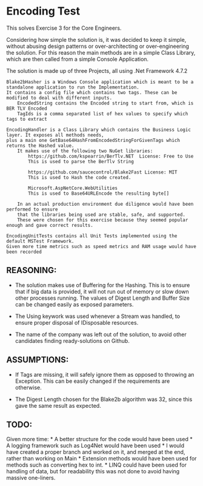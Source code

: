 # Encoding Test #

This solves Exercise 3 for the Core Engineers. 

Considering how simple the solution is, it was decided to keep it simple, without abusing design patterns
or over-architecting or over-engineering the solution. For this reason the main methods are in a simple
Class Library, which are then called from a simple Console Application.

The solution is made up of three Projects, all using .Net Framework 4.7.2 

	Blake2bHasher is a Windows Console application which is meant to be a standalone application to run the Implementation.
	It contains a config file which contains two tags. These can be modified to deal with different inputs.
		EncodedString contains the Encoded string to start from, which is BER TLV Encoded
		TagIds is a comma separated list of hex values to specify which tags to extract

	EncodingHandler is a Class Library which contains the Business Logic layer. It exposes all methods needs,
	plus a main one GetBase64HashFromEncodedStringForGivenTags which returns the Hashed value.
		It makes use of the following two NuGet libraries:
			https://github.com/kspearrin/BerTlv.NET  License: Free to Use
			This is used to parse the BerTlv String

			https://github.com/saucecontrol/Blake2Fast License: MIT
			This is used to Hash the code created.

			Microsoft.AspNetCore.WebUtilities
			This is used to Base64URLEncode the resulting byte[]

		In an actual production environment due diligence would have been performed to ensure
		that the libraries being used are stable, safe, and supported.
		These were chosen for this exercise because they seemed popular enough and gave correct results.

	EncodingUnitTests contains all Unit Tests implemented using the default MSTest Framework.
	Given more time metrics such as speed metrics and RAM usage would have been recorded


	
## REASONING: ##

* The solution makes use of Buffering for the Hashing. This is to ensure that if big data is provided, 
it will not run out of memory or slow down other processes running. The values of Digest Length and
Buffer Size can be changed easily as exposed parameters.

* The Using keywork was used whenever a Stream was handled, to ensure proper disposal of IDisposable resources.

* The name of the company was left out of the solution, to avoid other candidates finding ready-solutions on Github.


## ASSUMPTIONS: ##

* If Tags are missing, it will safely ignore them as opposed to throwing an Exception.
This can be easily changed if the requirements are otherwise.

* The Digest Length chosen for the Blake2b algorithm was 32, since this gave the same result as expected.


## TODO: ## 

Given more time:
	* A better structure for the code would have been used
	* A logging framework such as Log4Net would have been used
	* I would have created a proper branch and worked on it, and merged at the end, rather than working on Main
	* Extension methods would have been used for methods such as converting hex to int.
	* LINQ could have been used for handling of data, but for readability this was not done to avoid having massive one-liners.

